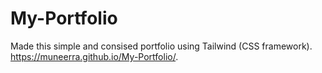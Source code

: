 # My-Portfolio
Made this simple and consised portfolio using Tailwind (CSS framework).
 https://muneerra.github.io/My-Portfolio/.
